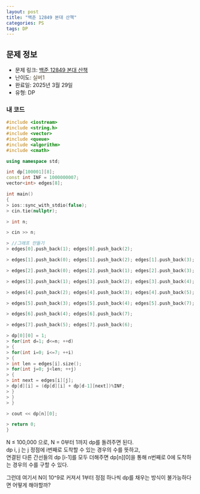 ```yaml
---
layout: post
title: "백준 12849 본대 산책"
categories: PS
tags: DP
---
```


## 문제 정보
- 문제 링크: [백준 12849 본대 산책](https://www.acmicpc.net/problem/12849)
- 난이도: <span style="color:#544831">실버1</span>
- 완료일: 2025년 3월 29일
- 유형: DP

### 내 코드

```C++
#include <iostream>
#include <string.h>
#include <vector>
#include <queue>
#include <algorithm>
#include <cmath>

using namespace std;

int dp[100001][8];
const int INF = 1000000007;
vector<int> edges[8];

int main()
{  
> ios::sync_with_stdio(false);
> cin.tie(nullptr);

> int n;

> cin >> n;

> //그래프 만들기
> edges[0].push_back(1); edges[0].push_back(2);

> edges[1].push_back(0); edges[1].push_back(2); edges[1].push_back(3);

> edges[2].push_back(0); edges[2].push_back(1); edges[2].push_back(3); edges[2].push_back(4);

> edges[3].push_back(1); edges[3].push_back(2); edges[3].push_back(4); edges[3].push_back(5);

> edges[4].push_back(2); edges[4].push_back(3); edges[4].push_back(5); edges[4].push_back(6);

> edges[5].push_back(3); edges[5].push_back(4); edges[5].push_back(7);

> edges[6].push_back(4); edges[6].push_back(7);

> edges[7].push_back(5); edges[7].push_back(6);

> dp[0][0] = 1;
> for(int d=1; d<=n; ++d)
> {
> for(int i=0; i<=7; ++i)
> {
> int len = edges[i].size();
> for(int j=0; j<len; ++j)
> {
> int next = edges[i][j];
> dp[d][i] = (dp[d][i] + dp[d-1][next])%INF;
> }
> }
> }

> cout << dp[n][0];

> return 0;
}
```

N ≤ 100,000 으로, N = 0부터 1까지 dp를 돌려주면 된다.  
dp i, j 는 j 정점에 i번째로 도착할 수 있는 경우의 수를 뜻하고,  
연결된 다른 간선들의 dp [i-1]를 모두 더해주면 dp[n][0]을 통해 n번째로 0에 도착하는 경우의 수를 구할 수 있다.  

그런데 여기서 N이 10^9로 커져서 1부터 정점 하나씩 dp를 채우는 방식이 불가능하다면 어떻게 해야할까?
